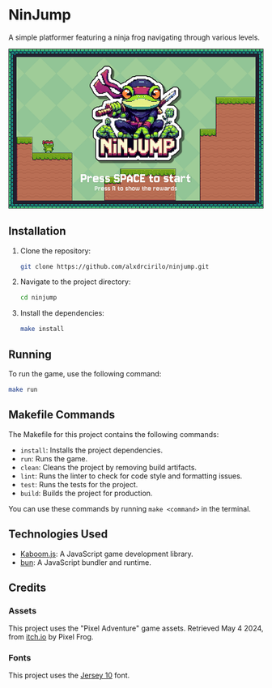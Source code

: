 # NinJump

A simple platformer featuring a ninja frog navigating through various levels.

![NinJump Game](https://raw.githubusercontent.com/alxdrcirilo/ninjump/main/docs/images/ninjump.png)

## Installation

1. Clone the repository:

   ```bash
   git clone https://github.com/alxdrcirilo/ninjump.git
   ```

2. Navigate to the project directory:

   ```bash
   cd ninjump
   ```

3. Install the dependencies:

   ```bash
   make install
   ```

## Running

To run the game, use the following command:

```bash
make run
```

## Makefile Commands

The Makefile for this project contains the following commands:

- `install`: Installs the project dependencies.
- `run`: Runs the game.
- `clean`: Cleans the project by removing build artifacts.
- `lint`: Runs the linter to check for code style and formatting issues.
- `test`: Runs the tests for the project.
- `build`: Builds the project for production.

You can use these commands by running `make <command>` in the terminal.

## Technologies Used

- [Kaboom.js](https://kaboomjs.com/): A JavaScript game development library.
- [bun](https://bun.sh/): A JavaScript bundler and runtime.

## Credits

### Assets

This project uses the "Pixel Adventure" game assets. Retrieved May 4 2024, from [itch.io](https://pixelfrog-assets.itch.io/pixel-adventure-1) by Pixel Frog.

### Fonts

This project uses the [Jersey 10](https://fonts.google.com/specimen/Jersey+10) font.
